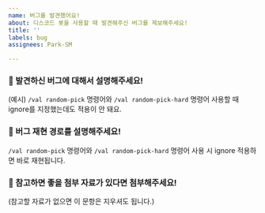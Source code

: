 ```yaml
---
name: 버그를 발견했어요!
about: 디스코드 봇을 사용할 때 발견해주신 버그를 제보해주세요!
title: ''
labels: bug
assignees: Park-SM

---
```


### 🌟 발견하신 버그에 대해서 설명해주세요!
(예시) `/val random-pick` 명령어와 `/val random-pick-hard` 명령어 사용할 때 ignore를 지정했는데도 적용이 안 돼요.

### 🌟 버그 재현 경로를 설명해주세요!
`/val random-pick` 명령어와 `/val random-pick-hard` 명령어 사용 시 ignore 적용하면 바로 재현됩니다.

### 🌟 참고하면 좋을 첨부 자료가 있다면 첨부해주세요!
(참고할 자료가 없으면 이 문항은 지우셔도 됩니다.)
